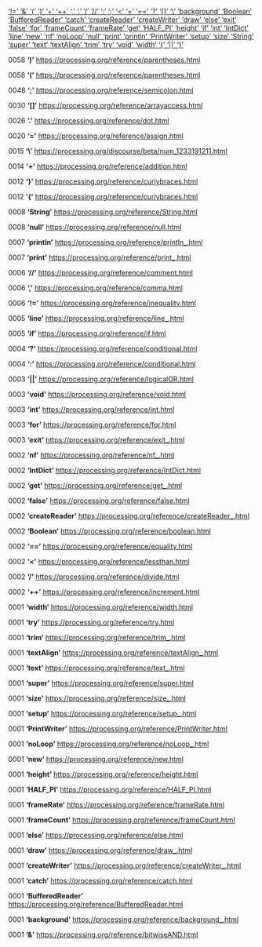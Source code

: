 [ ‘!=’ ](https://processing.org/reference/inequality.html)	[ ‘&’ ](https://processing.org/reference/bitwiseAND.html)	[ ‘(’ ](https://processing.org/reference/parentheses.html)	[ ‘)’ ](https://processing.org/reference/parentheses.html)	[ ‘+’ ](https://processing.org/reference/addition.html)	[ ‘++’ ](https://processing.org/reference/increment.html)	[ ‘,’ ](https://processing.org/reference/comma.html)	[ ‘.’ ](https://processing.org/reference/dot.html)	[ ‘/’ ](https://processing.org/reference/divide.html)	[ ‘//’ ](https://processing.org/reference/comment.html)	[ ‘:’ ](https://processing.org/reference/conditional.html)	[ ‘;’ ](https://processing.org/reference/semicolon.html)	[ ‘<’ ](https://processing.org/reference/lessthan.html)	[ ‘=’ ](https://processing.org/reference/assign.html)	[ ‘==’ ](https://processing.org/reference/equality.html)	[ ‘?’ ](https://processing.org/reference/conditional.html)	[ ‘[]’ ](https://processing.org/reference/arrayaccess.html)	[ ‘\’ ](https://processing.org/discourse/beta/num_1233191211.html)	[ ‘background’ ](https://processing.org/reference/background_.html)	[ ‘Boolean’ ](https://processing.org/reference/boolean.html)	[ ‘BufferedReader’ ](https://processing.org/reference/BufferedReader.html)	[ ‘catch’ ](https://processing.org/reference/catch.html)	[ ‘createReader’ ](https://processing.org/reference/createReader_.html)	[ ‘createWriter’ ](https://processing.org/reference/createWriter_.html)	[ ‘draw’ ](https://processing.org/reference/draw_.html)	[ ‘else’ ](https://processing.org/reference/else.html)	[ ‘exit’ ](https://processing.org/reference/exit_.html)	[ ‘false’ ](https://processing.org/reference/false.html)	[ ‘for’ ](https://processing.org/reference/for.html)	[ ‘frameCount’ ](https://processing.org/reference/frameCount.html)	[ ‘frameRate’ ](https://processing.org/reference/frameRate.html)	[ ‘get’ ](https://processing.org/reference/get_.html)	[ ‘HALF_PI’ ](https://processing.org/reference/HALF_PI.html)	[ ‘height’ ](https://processing.org/reference/height.html)	[ ‘if’ ](https://processing.org/reference/if.html)	[ ‘int’ ](https://processing.org/reference/int.html)	[ ‘IntDict’ ](https://processing.org/reference/IntDict.html)	[ ‘line’ ](https://processing.org/reference/line_.html)	[ ‘new’ ](https://processing.org/reference/new.html)	[ ‘nf’ ](https://processing.org/reference/nf_.html)	[ ‘noLoop’ ](https://processing.org/reference/noLoop_.html)	[ ‘null’ ](https://processing.org/reference/null.html)	[ ‘print’ ](https://processing.org/reference/print_.html)	[ ‘println’ ](https://processing.org/reference/println_.html)	[ ‘PrintWriter’ ](https://processing.org/reference/PrintWriter.html)	[ ‘setup’ ](https://processing.org/reference/setup_.html)	[ ‘size’ ](https://processing.org/reference/size_.html)	[ ‘String’ ](https://processing.org/reference/String.html)	[ ‘super’ ](https://processing.org/reference/super.html)	[ ‘text’ ](https://processing.org/reference/text_.html)	[ ‘textAlign’ ](https://processing.org/reference/textAlign_.html)	[ ‘trim’ ](https://processing.org/reference/trim_.html)	[ ‘try’ ](https://processing.org/reference/try.html)	[ ‘void’ ](https://processing.org/reference/void.html)	[ ‘width’ ](https://processing.org/reference/width.html)	[ ‘{’ ](https://processing.org/reference/curlybraces.html)	[ ‘||’ ](https://processing.org/reference/logicalOR.html)	[ ‘}’ ](https://processing.org/reference/curlybraces.html)	

0058	__‘)’__	<https://processing.org/reference/parentheses.html>

0058	__‘(’__	<https://processing.org/reference/parentheses.html>

0048	__‘;’__	<https://processing.org/reference/semicolon.html>

0030	__‘[]’__	<https://processing.org/reference/arrayaccess.html>

0026	__‘.’__	<https://processing.org/reference/dot.html>

0020	__‘=’__	<https://processing.org/reference/assign.html>

0015	__‘\’__	<https://processing.org/discourse/beta/num_1233191211.html>

0014	__‘+’__	<https://processing.org/reference/addition.html>

0012	__‘}’__	<https://processing.org/reference/curlybraces.html>

0012	__‘{’__	<https://processing.org/reference/curlybraces.html>

0008	__‘String’__	<https://processing.org/reference/String.html>

0008	__‘null’__	<https://processing.org/reference/null.html>

0007	__‘println’__	<https://processing.org/reference/println_.html>

0007	__‘print’__	<https://processing.org/reference/print_.html>

0006	__‘//’__	<https://processing.org/reference/comment.html>

0006	__‘,’__	<https://processing.org/reference/comma.html>

0006	__‘!=’__	<https://processing.org/reference/inequality.html>

0005	__‘line’__	<https://processing.org/reference/line_.html>

0005	__‘if’__	<https://processing.org/reference/if.html>

0004	__‘?’__	<https://processing.org/reference/conditional.html>

0004	__‘:’__	<https://processing.org/reference/conditional.html>

0003	__‘||’__	<https://processing.org/reference/logicalOR.html>

0003	__‘void’__	<https://processing.org/reference/void.html>

0003	__‘int’__	<https://processing.org/reference/int.html>

0003	__‘for’__	<https://processing.org/reference/for.html>

0003	__‘exit’__	<https://processing.org/reference/exit_.html>

0002	__‘nf’__	<https://processing.org/reference/nf_.html>

0002	__‘IntDict’__	<https://processing.org/reference/IntDict.html>

0002	__‘get’__	<https://processing.org/reference/get_.html>

0002	__‘false’__	<https://processing.org/reference/false.html>

0002	__‘createReader’__	<https://processing.org/reference/createReader_.html>

0002	__‘Boolean’__	<https://processing.org/reference/boolean.html>

0002	__‘==’__	<https://processing.org/reference/equality.html>

0002	__‘<’__	<https://processing.org/reference/lessthan.html>

0002	__‘/’__	<https://processing.org/reference/divide.html>

0002	__‘++’__	<https://processing.org/reference/increment.html>

0001	__‘width’__	<https://processing.org/reference/width.html>

0001	__‘try’__	<https://processing.org/reference/try.html>

0001	__‘trim’__	<https://processing.org/reference/trim_.html>

0001	__‘textAlign’__	<https://processing.org/reference/textAlign_.html>

0001	__‘text’__	<https://processing.org/reference/text_.html>

0001	__‘super’__	<https://processing.org/reference/super.html>

0001	__‘size’__	<https://processing.org/reference/size_.html>

0001	__‘setup’__	<https://processing.org/reference/setup_.html>

0001	__‘PrintWriter’__	<https://processing.org/reference/PrintWriter.html>

0001	__‘noLoop’__	<https://processing.org/reference/noLoop_.html>

0001	__‘new’__	<https://processing.org/reference/new.html>

0001	__‘height’__	<https://processing.org/reference/height.html>

0001	__‘HALF_PI’__	<https://processing.org/reference/HALF_PI.html>

0001	__‘frameRate’__	<https://processing.org/reference/frameRate.html>

0001	__‘frameCount’__	<https://processing.org/reference/frameCount.html>

0001	__‘else’__	<https://processing.org/reference/else.html>

0001	__‘draw’__	<https://processing.org/reference/draw_.html>

0001	__‘createWriter’__	<https://processing.org/reference/createWriter_.html>

0001	__‘catch’__	<https://processing.org/reference/catch.html>

0001	__‘BufferedReader’__	<https://processing.org/reference/BufferedReader.html>

0001	__‘background’__	<https://processing.org/reference/background_.html>

0001	__‘&’__	<https://processing.org/reference/bitwiseAND.html>

